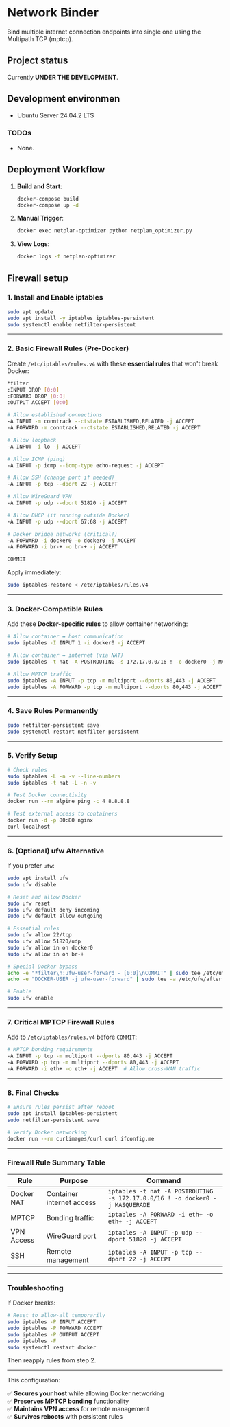 # Network Binder

Bind multiple internet connection endpoints into single one using the Multipath TCP (mptcp).

## Project status

Currently **UNDER THE DEVELOPMENT**.

## Development environmen

- Ubuntu Server 24.04.2 LTS

### TODOs

- None.

## Deployment Workflow

1. **Build and Start**:

   ```bash
   docker-compose build
   docker-compose up -d
   ```

2. **Manual Trigger**:

   ```bash
   docker exec netplan-optimizer python netplan_optimizer.py
   ```

3. **View Logs**:

   ```bash
   docker logs -f netplan-optimizer
   ```

## Firewall setup

### **1. Install and Enable iptables**

```bash
sudo apt update
sudo apt install -y iptables iptables-persistent
sudo systemctl enable netfilter-persistent
```

---

### **2. Basic Firewall Rules (Pre-Docker)**

Create `/etc/iptables/rules.v4` with these **essential rules** that won't break Docker:

```bash
*filter
:INPUT DROP [0:0]
:FORWARD DROP [0:0]
:OUTPUT ACCEPT [0:0]

# Allow established connections
-A INPUT -m conntrack --ctstate ESTABLISHED,RELATED -j ACCEPT
-A FORWARD -m conntrack --ctstate ESTABLISHED,RELATED -j ACCEPT

# Allow loopback
-A INPUT -i lo -j ACCEPT

# Allow ICMP (ping)
-A INPUT -p icmp --icmp-type echo-request -j ACCEPT

# Allow SSH (change port if needed)
-A INPUT -p tcp --dport 22 -j ACCEPT

# Allow WireGuard VPN
-A INPUT -p udp --dport 51820 -j ACCEPT

# Allow DHCP (if running outside Docker)
-A INPUT -p udp --dport 67:68 -j ACCEPT

# Docker bridge networks (critical!)
-A FORWARD -i docker0 -o docker0 -j ACCEPT
-A FORWARD -i br-+ -o br-+ -j ACCEPT

COMMIT
```

Apply immediately:

```bash
sudo iptables-restore < /etc/iptables/rules.v4
```

---

### **3. Docker-Compatible Rules**

Add these **Docker-specific rules** to allow container networking:

```bash
# Allow container ↔ host communication
sudo iptables -I INPUT 1 -i docker0 -j ACCEPT

# Allow container ↔ internet (via NAT)
sudo iptables -t nat -A POSTROUTING -s 172.17.0.0/16 ! -o docker0 -j MASQUERADE

# Allow MPTCP traffic
sudo iptables -A INPUT -p tcp -m multiport --dports 80,443 -j ACCEPT
sudo iptables -A FORWARD -p tcp -m multiport --dports 80,443 -j ACCEPT
```

---

### **4. Save Rules Permanently**

```bash
sudo netfilter-persistent save
sudo systemctl restart netfilter-persistent
```

---

### **5. Verify Setup**

```bash
# Check rules
sudo iptables -L -n -v --line-numbers
sudo iptables -t nat -L -n -v

# Test Docker connectivity
docker run --rm alpine ping -c 4 8.8.8.8

# Test external access to containers
docker run -d -p 80:80 nginx
curl localhost
```

---

### **6. (Optional) ufw Alternative**

If you prefer `ufw`:

```bash
sudo apt install ufw
sudo ufw disable

# Reset and allow Docker
sudo ufw reset
sudo ufw default deny incoming
sudo ufw default allow outgoing

# Essential rules
sudo ufw allow 22/tcp
sudo ufw allow 51820/udp
sudo ufw allow in on docker0
sudo ufw allow in on br-+

# Special Docker bypass
echo -e "*filter\n:ufw-user-forward - [0:0]\nCOMMIT" | sudo tee /etc/ufw/after.rules
echo -e "DOCKER-USER -j ufw-user-forward" | sudo tee -a /etc/ufw/after.rules

# Enable
sudo ufw enable
```

---

### **7. Critical MPTCP Firewall Rules**

Add to `/etc/iptables/rules.v4` before `COMMIT`:

```bash
# MPTCP bonding requirements
-A INPUT -p tcp -m multiport --dports 80,443 -j ACCEPT
-A FORWARD -p tcp -m multiport --dports 80,443 -j ACCEPT
-A FORWARD -i eth+ -o eth+ -j ACCEPT  # Allow cross-WAN traffic
```

---

### **8. Final Checks**

```bash
# Ensure rules persist after reboot
sudo apt install iptables-persistent
sudo netfilter-persistent save

# Verify Docker networking
docker run --rm curlimages/curl curl ifconfig.me
```

---

### **Firewall Rule Summary Table**

| Rule | Purpose | Command |
|------|---------|---------|
| Docker NAT | Container internet access | `iptables -t nat -A POSTROUTING -s 172.17.0.0/16 ! -o docker0 -j MASQUERADE` |
| MPTCP | Bonding traffic | `iptables -A FORWARD -i eth+ -o eth+ -j ACCEPT` |
| VPN Access | WireGuard port | `iptables -A INPUT -p udp --dport 51820 -j ACCEPT` |
| SSH | Remote management | `iptables -A INPUT -p tcp --dport 22 -j ACCEPT` |

---

### **Troubleshooting**

If Docker breaks:

```bash
# Reset to allow-all temporarily
sudo iptables -P INPUT ACCEPT
sudo iptables -P FORWARD ACCEPT
sudo iptables -P OUTPUT ACCEPT
sudo iptables -F
sudo systemctl restart docker
```

Then reapply rules from step 2.

---

This configuration:

✅ **Secures your host** while allowing Docker networking  
✅ **Preserves MPTCP bonding** functionality  
✅ **Maintains VPN access** for remote management  
✅ **Survives reboots** with persistent rules
